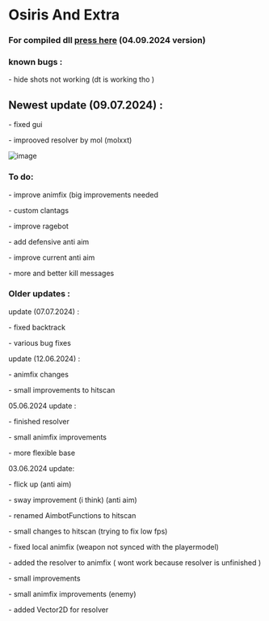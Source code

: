 # Osiris And Extra
### For compiled dll [press here](https://objects.githubusercontent.com/github-production-release-asset-2e65be/805260733/d3144965-cb55-4464-b5b1-751257b590ac?X-Amz-Algorithm=AWS4-HMAC-SHA256&X-Amz-Credential=releaseassetproduction%2F20240706%2Fus-east-1%2Fs3%2Faws4_request&X-Amz-Date=20240706T213931Z&X-Amz-Expires=300&X-Amz-Signature=062c1330cd98dd5e4969b3b36c61cc01d44e5ac2fd38eb11cb494d53ab991143&X-Amz-SignedHeaders=host&actor_id=84587349&key_id=0&repo_id=805260733&response-content-disposition=attachment%3B%20filename%3DBetter.Osiris.dll&response-content-type=application%2Foctet-stream) (04.09.2024 version)
### known bugs :
<P> - hide shots not working (dt is working tho )  </P>

## Newest update (09.07.2024) :
<p> - fixed gui </p>
<p> - improoved resolver by mol (molxxt) </p>


![image](https://github.com/finutz/my-custom-osiris/assets/84587349/d5cf801b-65bd-4dd1-bf0f-ed668a2b9765)


### To do:
<p> - improve animfix (big improvements needed </p>
<p> - custom clantags </p>
<p> - improve ragebot </p>
<p> - add defensive anti aim </p>
<p> - improve current anti aim </p>
<p> - more and better kill messages </p>

### Older updates :

update (07.07.2024) :
<p> - fixed backtrack </p>
<p> - various bug fixes </p>

update (12.06.2024) :
<p> - animfix changes </p>
<p> - small improvements to hitscan </p>


 05.06.2024 update :
<p> - finished resolver </p>
<p> - small animfix improvements </p>
<p> - more flexible base </p>

03.06.2024 update:
<p> - flick up (anti aim) </p>
<p> - sway improvement (i think) (anti aim) </p>
<p> - renamed AimbotFunctions to hitscan </p>
<p> - small changes to hitscan (trying to fix low fps) </p>
<p> - fixed local animfix (weapon not synced with the playermodel) </p>
<p> - added the resolver to animfix ( wont work because resolver is unfinished ) </p>
<p> - small improvements </p>
<p> - small animfix improvements (enemy) </p>
<p> - added Vector2D for resolver  </p>
